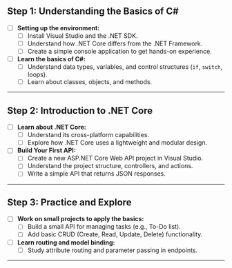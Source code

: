
## Step 1: Understanding the Basics of C#

- [ ] **Setting up the environment:**
  - [ ] Install Visual Studio and the .NET SDK.
  - [ ] Understand how .NET Core differs from the .NET Framework.
  - [ ] Create a simple console application to get hands-on experience.
- [ ] **Learn the basics of C#:**
  - [ ] Understand data types, variables, and control structures (`if`, `switch`, loops).
  - [ ] Learn about classes, objects, and methods.

---

## Step 2: Introduction to .NET Core

- [ ] **Learn about .NET Core:**
  - [ ] Understand its cross-platform capabilities.
  - [ ] Explore how .NET Core uses a lightweight and modular design.
- [ ] **Build Your First API:**
  - [ ] Create a new ASP.NET Core Web API project in Visual Studio.
  - [ ] Understand the project structure, controllers, and actions.
  - [ ] Write a simple API that returns JSON responses.

---

## Step 3: Practice and Explore

- [ ] **Work on small projects to apply the basics:**
  - [ ] Build a small API for managing tasks (e.g., To-Do list).
  - [ ] Add basic CRUD (Create, Read, Update, Delete) functionality.
- [ ] **Learn routing and model binding:**
  - [ ] Study attribute routing and parameter passing in endpoints.

---

